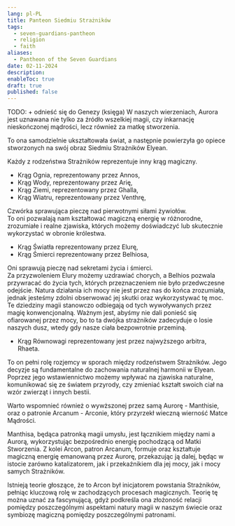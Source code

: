 ```yaml
---
lang: pl-PL
title: Panteon Siedmiu Strażników
tags:
  - seven-guardians-pantheon
  - religion
  - faith
aliases:
  - Pantheon of the Seven Guardians
date: 02-11-2024
description: 
enableToc: true
draft: true
published: false
---
```


TODO: + odnieść się do Genezy (księga)
W naszych wierzeniach, Aurora jest uznawana nie tylko za źródło wszelkiej magii, czy inkarnację nieskończonej mądrości, lecz również za matkę stworzenia.

To ona samodzielnie ukształtowała świat, a następnie powierzyła go opiece stworzonych na swój obraz Siedmiu Strażników Elyean.

Każdy z rodzeństwa Strażników reprezentuje inny krąg magiczny.

- Krąg Ognia, reprezentowany przez Annos,
- Krąg Wody, reprezentowany przez Arię,
- Krąg Ziemi, reprezentowany przez Ghalla,
- Krąg Wiatru, reprezentowany przez Venthrę,

Czwórka sprawująca pieczę nad pierwotnymi siłami żywiołów.  
To oni pozwalają nam kształtować magiczną energię w różnorodne, zrozumiałe i realne zjawiska, których możemy doświadczyć lub skutecznie wykorzystać w obronie królestwa.

- Krąg Światła reprezentowany przez Elurę,
- Krąg Śmierci reprezentowany przez Belhiosa,

Oni sprawują pieczę nad sekretami życia i śmierci.  
Za przyzwoleniem Elury możemy uzdrawiać chorych, a Belhios pozwala przywracać do życia tych, których przeznaczeniem nie było przedwczesne odejście. Natura działania ich mocy nie jest przez nas do końca zrozumiała, jednak jesteśmy zdolni obserwować jej skutki oraz wykorzystywać tę moc.  
Te dziedziny magii stanowczo odbiegają od tych wywoływanych przez magię konwencjonalną. Ważnym jest, abyśmy nie dali ponieść się ofiarowanej przez mocy, bo to ta dwójka strażników zadecyduje o losie naszych dusz, wtedy gdy nasze ciała bezpowrotnie przeminą. 

- Krąg Równowagi reprezentowany jest przez najwyższego arbitra, Rhaeta.

To on pełni rolę rozjemcy w sporach między rodzeństwem Strażników. Jego decyzje są fundamentalne do zachowania naturalnej harmonii w Elyean.  
Poprzez jego wstawiennictwo możemy wpływać na zjawiska naturalne, komunikować się ze światem przyrody, czy zmieniać kształt swoich ciał na wzór zwierząt i innych bestii.

Warto wspomnieć również o wywższonej przez samą Aurorę - Manthisie, oraz o patronie Arcanum - Arconie, który przyrzekł wieczną wierność Matce Mądrości.

Manthisa, będąca patronką magii umysłu, jest łącznikiem między nami a Aurorą, wykorzystując bezpośrednio energię pochodzącą od Matki Stworzenia. Z kolei Arcon, patron Arcanum, formuje oraz kształtuje magiczną energię emanowaną przez Aurorę, przekazując ją dalej, będąc w istocie zarówno katalizatorem, jak i przekaźnikiem dla jej mocy, jak i mocy samych Strażników.

Istnieją teorie głoszące, że to Arcon był inicjatorem powstania Strażników, pełniąc kluczową rolę w zachodzących procesach magicznych. Teorię tę można uznać za fascynującą, gdyż podkreśla ona złożoność relacji pomiędzy poszczególnymi aspektami natury magii w naszym świecie oraz symbiozę magiczną pomiędzy poszczególnymi patronami.